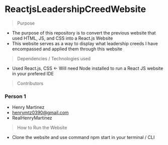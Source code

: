 # ReactjsLeadershipCreedWebsite

> Purpose
- The purpose of this repository is to convert the previous website that used HTML, JS, and CSS into a React.js Website
- This website serves as a way to display what leadership creeds I have encompassed and applied them through this website


> Dependencies / Technologies used

- Used React.js, CSS <- Will need Node installed to run a React JS website in your prefered IDE




> Contributors

### Person 1
- Henry Martinez 
- henrymtz0390@gmail.com
- RealHenryMartinez

> How to Run the Website
- Clone the website and use command npm start in your terminal / CLI

